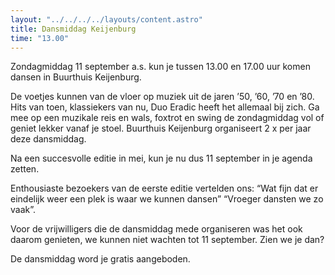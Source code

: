 ```yaml
---
layout: "../../../../layouts/content.astro"
title: Dansmiddag Keijenburg  
time: "13.00"
---
```


Zondagmiddag 11 september a.s. kun je tussen 13.00 en 17.00 uur komen dansen in Buurthuis Keijenburg. 

De voetjes kunnen van de vloer op muziek uit de jaren ’50, ’60, ’70 en ’80. 
Hits van toen, klassiekers van nu, Duo Eradic heeft het allemaal bij zich. 
Ga mee op een muzikale reis en wals, foxtrot en swing de zondagmiddag vol of geniet lekker vanaf je stoel.
Buurthuis Keijenburg organiseert 2 x per jaar deze dansmiddag. 

Na een succesvolle editie in mei, kun je nu dus 11 september in je agenda zetten. 

Enthousiaste bezoekers van de eerste editie vertelden ons: 
“Wat fijn dat er eindelijk weer een plek is waar we kunnen dansen” “Vroeger dansten we zo vaak”.  

Voor de vrijwilligers die de dansmiddag mede organiseren was het ook daarom genieten, we kunnen niet wachten tot 11 september.
Zien we je dan? 

De dansmiddag word je gratis aangeboden. 
